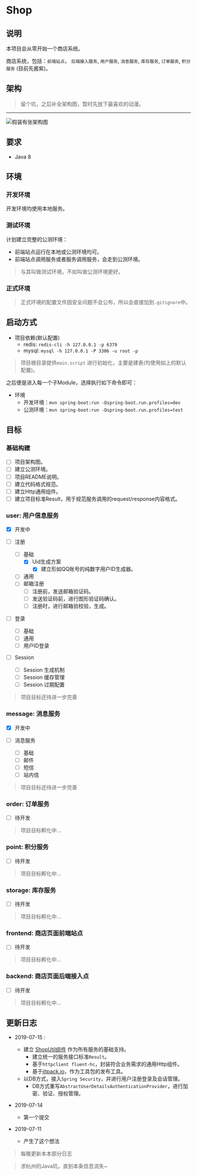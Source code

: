 # Shop

## 说明

本项目会从零开始一个商店系统。

商店系统，包括：`前端站点`， `后端接入服务`, `用户服务`, `消息服务`, `库存服务`, `订单服务`, `积分服务` (目前先酱紫)。

## 架构

> 留个坑，之后补全架构图，暂时先放下最喜欢的动漫。

-------------------

![假装有张架构图](http://puqdcldzi.bkt.clouddn.com/master.png)

## 要求

- Java 8

## 环境

### 开发环境

开发环境均使用本地服务。

### 测试环境

计划建立完整的公测环境：

- 前端站点运行在本地或公测环境均可。
- 前端站点调用服务或者服务调用服务，会走到公测环境。

> 与其叫做测试环境，不如叫做公测环境更好。

### 正式环境

> 正式环境的配置文件因安全问题不会公布，所以会直接加到`.gitignore`中。

## 启动方式

- 项目依赖(默认配置)
    - redis: `redis-cli -h 127.0.0.1 -p 6379`
    - mysql: `mysql -h 127.0.0.1 -P 3306 -u root -p`
        
> 项目根目录提供`main.script` 进行初始化，主要是建表(均使用如上的默认配置)。


之后便是进入每一个子Module，选择执行如下命令即可：

- 环境
    - 开发环境：`mvn spring-boot:run -Dspring-boot.run.profiles=dev`
    - 公测环境：`mvn spring-boot:run -Dspring-boot.run.profiles=test`

## 目标

### 基础构建

- [ ] 项目架构图。
- [ ] 建立公测环境。
- [ ] 项目README说明。
- [ ] 建立代码格式规范。
- [ ] 建立Http通用组件。
- [ ] 建立项目标准Result，用于规范服务调用的request/response内容格式。

### user: 用户信息服务

- [x] 开发中

- [ ] 注册
    - [ ] 基础
        - [x] Uid生成方案
            - [x] 建立形如QQ账号的纯数字用户ID生成器。
    - [ ] 通用
    - [ ] 邮箱注册
        - [ ] 注册前，发送邮箱验证码。
        - [ ] 发送验证码前，进行图形验证码确认。
        - [ ] 注册时，进行邮箱验校验，生成。
- [ ] 登录
    - [ ] 基础
    - [ ] 通用
    - [ ] 用户ID登录
- [ ] Session
    - [ ] Session 生成机制
    - [ ] Session 缓存管理
    - [ ] Session 过期配置

> 项目目标还待进一步完善

### message: 消息服务

- [x] 开发中

- [ ] 消息服务
    - [ ] 基础
    - [ ] 邮件
    - [ ] 短信
    - [ ] 站内信

> 项目目标还待进一步完善

### order: 订单服务

- [ ] 待开发

> 项目目标孵化中...

### point: 积分服务

- [ ] 待开发

> 项目目标孵化中...

### storage: 库存服务

- [ ] 待开发

> 项目目标孵化中...

### frontend: 商店页面前端站点

- [ ] 待开发

> 项目目标孵化中...

### backend: 商店页面后端接入点

- [ ] 待开发

> 项目目标孵化中...

## 更新日志

- 2019-07-15 : 
    - 建立 [ShopUtil组件](https://github.com/fanhehe/ShopUtil) 作为所有服务的基础支持。
        - 建立统一的服务接口标准`Result`。
        - 基于`httpclient fluent-hc`，封装符合业务需求的通用Http组件。
        - 基于[jitpack.io](https://jitpack.io/)，作为工具包的发布工具。
    - 以DB方式，接入`Spring Security`，并进行用户注册登录及会话管理。
        - DB方式重写`AbstractUserDetailsAuthenticationProvider`，进行加密、验证、授权管理。
        
- 2019-07-14
    - 第一个提交
    
- 2019-07-11 
    - 产生了这个想法

> 每晚更新本本部分日志

> 求杭州的Java坑，直到本条信息消失~
